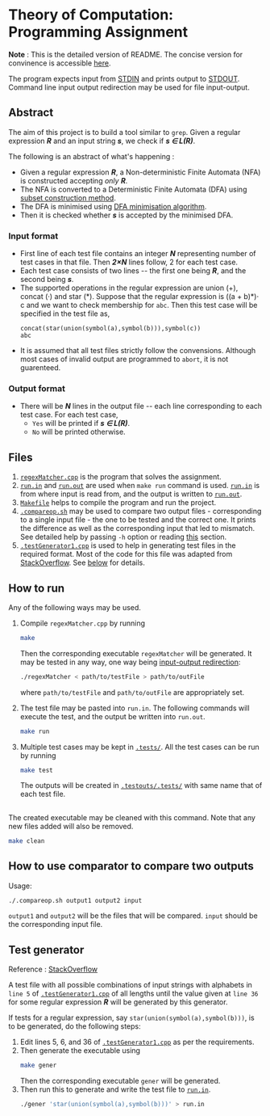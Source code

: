 # Theory of Computation: Programming Assignment

**Note** : This is the detailed version of README. The concise version for convinence is accessible [here](project/README.md).

The program expects input from [STDIN](https://en.wikipedia.org/wiki/Standard_streams#Standard_input_(stdin)) and prints output to [STDOUT](https://en.wikipedia.org/wiki/Standard_streams#Standard_output_(stdout)). Command line input output redirection may be used for file input-output.

## Abstract
The aim of this project is to build a tool similar to `grep`. Given a regular expression ***R*** and an input string ***s***, we check if ***s ∈ L(R)***.

The following is an abstract of what's happening :
- Given a regular expression ***R***, a Non-deterministic Finite Automata (NFA) is constructed accepting *only* ***R***.
- The NFA is converted to a Deterministic Finite Automata (DFA) using [subset construction method](https://en.wikipedia.org/wiki/Powerset_construction).
- The DFA is minimised using [DFA minimisation algorithm](https://en.wikipedia.org/wiki/DFA_minimization).
- Then it is checked whether ***s*** is accepted by the minimised DFA.

### Input format
- First line of each test file contains an integer ***N*** representing number of test cases in that file. Then ***2×N*** lines follow, 2 for each test case.
- Each test case consists of two lines -- the first one being ***R***, and the second being ***s***.
- The supported operations in the regular expression are union (+), concat (·) and star (\*). Suppose that the regular expression is ((a + b)\*)· c and we want to check membership for `abc`. Then this test case will be specified in the test file as,
    ```
    concat(star(union(symbol(a),symbol(b))),symbol(c))
    abc
    ```
- It is assumed that all test files strictly follow the convensions. Although most cases of invalid output are programmed to `abort`, it is not guarenteed.

### Output format
- There will be ***N*** lines in the output file -- each line corresponding to each test case. For each test case,
  - `Yes` will be printed if ***s ∈ L(R)***.
  - `No` will be printed otherwise.


## Files
1. [`regexMatcher.cpp`](project/regexMatcher.cpp) is the program that solves the assignment.
2. [`run.in`](project/run.in) and [`run.out`](project/run.out) are used when `make run` command is used. [`run.in`](project/run.in) is from where input is read from, and the output is written to [`run.out`](project/run.out).
3. [`Makefile`](project/makefile) helps to compile the program and run the project.
4. [`.compareop.sh`](project/.compareop.sh) may be used to compare two output files - corresponding to a single input file - the one to be tested and the correct one. It prints the difference as well as the corresponding input that led to mismatch. See detailed help by passing `-h` option or reading [this](#how-to-use-comparator-to-compare-two-outputs) section.
5. [`.testGenerator1.cpp`](project/.testGenerator1.cpp) is used to help in generating test files in the required format. Most of the code for this file was adapted from [StackOverflow](https://stackoverflow.com/a/2381031). See [below](#test-generator) for details.

## How to run
Any of the following ways may be used.
1. Compile `regexMatcher.cpp` by running 
    ```bash
    make
    ```
    Then the corresponding executable `regexMatcher` will be generated. It may be tested in any way, one way being [input-output redirection](https://www.geeksforgeeks.org/input-output-redirection-in-linux/):
    ```bash
    ./regexMatcher < path/to/testFile > path/to/outFile
    ```
    where `path/to/testFile` and `path/to/outFile` are appropriately set.

2. The test file may be pasted into `run.in`. The following commands will execute the test, and the output be written into `run.out`.
    ```bash
    make run
    ```
3. Multiple test cases may be kept in [`.tests/`](project/.tests/). All the test cases can be run by running 
    ```bash
    make test
    ```
    The outputs will be created in [`.testouts/.tests/`](project/.testouts/.tests/) with same name that of each test file.

##
The created executable may be cleaned with this command. Note that any new files added will also be removed.
```bash
make clean
```

## How to use comparator to compare two outputs
Usage:
```bash
./.compareop.sh output1 output2 input
```
`output1` and `output2` will be the files that will be compared. `input` should be the corresponding input file.

## Test generator
Reference : [StackOverflow](https://stackoverflow.com/a/2381031)

A test file with all possible combinations of input strings with alphabets in `line 5` of [`.testGenerator1.cpp`](project/.testGenerator1.cpp) of all lengths until the value given at `line 36` for some regular expression ***R*** will be generated by this generator.

If tests for a regular expression, say `star(union(symbol(a),symbol(b)))`, is to be generated, do the following steps:
1. Edit lines 5, 6, and 36 of [`.testGenerator1.cpp`](project/.testGenerator1.cpp) as per the requirements.
2. Then generate the executable using
    ```bash
    make gener
    ```
    Then the corresponding executable `gener` will be generated. 
3. Then run this to generate and write the test file to [`run.in`](project/run.in).
    ```bash
    ./gener 'star(union(symbol(a),symbol(b)))' > run.in   
    ```